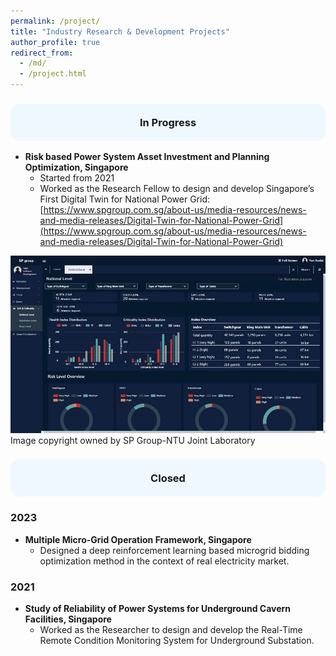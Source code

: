 ```yaml
---
permalink: /project/
title: "Industry Research & Development Projects"
author_profile: true
redirect_from: 
  - /md/
  - /project.html
---
```

<h3 style="background-color:#f0f8ff; padding:20px; border-radius:15px; text-align:center;">
In Progress
</h3>

* **Risk based Power System Asset Investment and Planning Optimization, Singapore**
  * Started from 2021
  * Worked as the Research Fellow to design and develop Singapore’s First Digital Twin for National Power Grid: [https://www.spgroup.com.sg/about-us/media-resources/news-and-media-releases/Digital-Twin-for-National-Power-Grid](https://www.spgroup.com.sg/about-us/media-resources/news-and-media-releases/Digital-Twin-for-National-Power-Grid)

![sp](./sp.jpg)
Image copyright owned by SP Group-NTU Joint Laboratory

<h3 style="background-color:#f0f8ff; padding:20px; border-radius:15px; text-align:center;">
Closed
</h3>

### 2023
* **Multiple Micro-Grid Operation Framework, Singapore**
  * Designed a deep reinforcement learning based microgrid bidding optimization method in the context of real electricity market.
### 2021
* **Study of Reliability of Power Systems for Underground Cavern Facilities, Singapore**
  * Worked as the Researcher to design and develop the Real-Time Remote Condition Monitoring System for Underground Substation.
